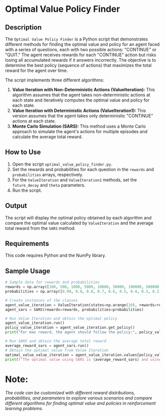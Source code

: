 # Optimal Value Policy Finder

## Description

The `Optimal Value Policy Finder` is a Python script that demonstrates different methods for finding the optimal value and policy for an agent faced with a series of questions, each with two possible actions: "CONTINUE" or "QUIT." The agent receives rewards for each "CONTINUE" action but risks losing all accumulated rewards if it answers incorrectly. The objective is to determine the best policy (sequence of actions) that maximizes the total reward for the agent over time.

The script implements three different algorithms:
1. **Value Iteration with Non-Deterministic Actions (ValueIteration):** This algorithm assumes that the agent takes non-deterministic actions at each state and iteratively computes the optimal value and policy for each state.
2. **Value Iteration with Deterministic Actions (ValueIteration1):** This version assumes that the agent takes only deterministic "CONTINUE" actions at each state.
3. **Monte Carlo Simulation (SARS):** This method uses a Monte Carlo approach to simulate the agent's actions for multiple episodes and calculate the average total reward.

## How to Use

1. Open the script `optimal_value_policy_finder.py`.
2. Set the rewards and probabilities for each question in the `rewards` and `probabilities` arrays, respectively.
3. For the `ValueIteration` and `ValueIteration1` methods, set the `future_decay` and `theta` parameters.
4. Run the script.

## Output

The script will display the optimal policy obtained by each algorithm and compare the optimal value calculated by `ValueIteration` and the average total reward from the `SARS` method.

## Requirements

This code requires Python and the NumPy library.

## Sample Usage

```python
# Sample data for rewards and probabilities
rewards = np.array([100, 500, 1000, 5000, 10000, 50000, 100000, 500000, 1000000, 5000000])
probabilities = np.array([0.99, 0.9, 0.8, 0.7, 0.6, 0.5, 0.4, 0.3, 0.2, 0.1])

# Create instances of the classes
agent_value_iteration = ValueIteration(states=np.arange(10), rewards=rewards, probabilities=probabilities, future_decay=0.7, theta=1e-12)
agent_sars = SARS(rewards=rewards, probabilities=probabilities)

# Run Value Iteration and obtain the optimal policy
agent_value_iteration.run()
policy_value_iteration = agent_value_iteration.get_policy()
print("For max reward, the agent should follow the policy:", policy_value_iteration)

# Run SARS and obtain the average total reward
average_reward_sars = agent_sars.run()
# Obtain the optimal value from Value Iteration
optimal_value_value_iteration = agent_value_iteration.values[policy_value_iteration == "CONTINUE"].max()
print(f"The optimal value using SARS is {average_reward_sars} and using value iteration it is {optimal_value_value_iteration}")
```
# Note:

_The code can be customized with different reward distributions, probabilities, and parameters to explore various scenarios and compare different algorithms for finding optimal value and policies in reinforcement learning problems._
